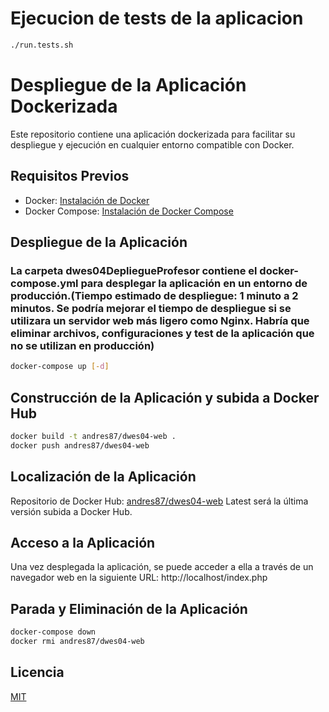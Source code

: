 # Ejecucion de tests de la aplicacion

```bash
./run.tests.sh
```

# Despliegue de la Aplicación Dockerizada

Este repositorio contiene una aplicación dockerizada para facilitar su despliegue y ejecución en cualquier entorno compatible con Docker.

## Requisitos Previos

- Docker: [Instalación de Docker](https://docs.docker.com/get-docker/)
- Docker Compose: [Instalación de Docker Compose](https://docs.docker.com/compose/install/)

## Despliegue de la Aplicación

### La carpeta dwes04DepliegueProfesor contiene el docker-compose.yml para desplegar la aplicación en un entorno de producción.(Tiempo estimado de despliegue: 1 minuto a 2 minutos. Se podría mejorar el tiempo de despliegue si se utilizara un servidor web más ligero como Nginx. Habría que eliminar archivos, configuraciones y test de la aplicación que no se utilizan en producción)

```bash
docker-compose up [-d]
```

## Construcción de la Aplicación y subida a Docker Hub

```bash
docker build -t andres87/dwes04-web .
docker push andres87/dwes04-web
```

## Localización de la Aplicación

Repositorio de Docker Hub: [andres87/dwes04-web](https://hub.docker.com/r/andres87/dwes04-web) Latest será la última versión subida a Docker Hub.

## Acceso a la Aplicación

Una vez desplegada la aplicación, se puede acceder a ella a través de un navegador web en la siguiente URL:
http://localhost/index.php

## Parada y Eliminación de la Aplicación

```bash
docker-compose down
docker rmi andres87/dwes04-web
```

## Licencia

[MIT](https://choosealicense.com/licenses/mit/)
